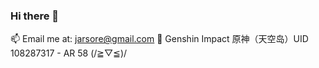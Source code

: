 ### Hi there 👋
📫 Email me at: jarsore@gmail.com
🥤 Genshin Impact 原神（天空岛）UID 108287317 - AR 58 (/≧▽≦)/


<!--
**Jarsore/Jarsore** is a ✨ _special_ ✨ repository because its `README.md` (this file) appears on your GitHub profile.

Here are some ideas to get you started:

- 🔭 I’m currently working on ...
- 🌱 I’m currently learning ...
- 👯 I’m looking to collaborate on ...
- 🤔 I’m looking for help with ...
- 💬 Ask me about ...
- 📫 How to reach me: ...
- 😄 Pronouns: ...
- ⚡ Fun fact: ...
-->


